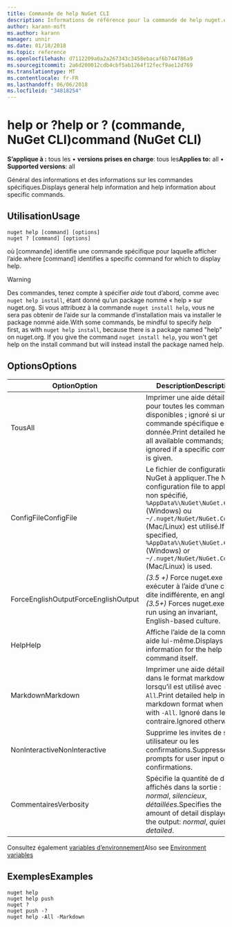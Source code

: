 ```yaml
---
title: Commande de help NuGet CLI
description: Informations de référence pour la commande de help nuget.exe
author: karann-msft
ms.author: karann
manager: unnir
ms.date: 01/18/2018
ms.topic: reference
ms.openlocfilehash: d7112209a0a2a267343c3458ebacaf6b744786a9
ms.sourcegitcommit: 2a6d200012cdb4cbf5ab1264f12fecf9ae12d769
ms.translationtype: MT
ms.contentlocale: fr-FR
ms.lasthandoff: 06/06/2018
ms.locfileid: "34818254"
---
```

# <a name="help-or--command-nuget-cli"></a><span data-ttu-id="575c6-103">help or ?</span><span class="sxs-lookup"><span data-stu-id="575c6-103">help or ?</span></span> <span data-ttu-id="575c6-104">(commande, NuGet CLI)</span><span class="sxs-lookup"><span data-stu-id="575c6-104">command (NuGet CLI)</span></span>

<span data-ttu-id="575c6-105">**S’applique à :** tous les &bullet; **versions prises en charge**: tous les</span><span class="sxs-lookup"><span data-stu-id="575c6-105">**Applies to:** all &bullet; **Supported versions**: all</span></span>

<span data-ttu-id="575c6-106">Général des informations et des informations sur les commandes spécifiques.</span><span class="sxs-lookup"><span data-stu-id="575c6-106">Displays general help information and help information about specific commands.</span></span>

## <a name="usage"></a><span data-ttu-id="575c6-107">Utilisation</span><span class="sxs-lookup"><span data-stu-id="575c6-107">Usage</span></span>

```cli
nuget help [command] [options]
nuget ? [command] [options]
```

<span data-ttu-id="575c6-108">où [commande] identifie une commande spécifique pour laquelle afficher l’aide.</span><span class="sxs-lookup"><span data-stu-id="575c6-108">where [command] identifies a specific command for which to display help.</span></span>

> [!Warning]
> <span data-ttu-id="575c6-109">Des commandes, tenez compte à spécifier *aide* tout d’abord, comme avec `nuget help install`, étant donné qu’un package nommé « help » sur nuget.org. Si vous attribuez à la commande `nuget install help`, vous ne sera pas obtenir de l’aide sur la commande d’installation mais va installer le package nommé aide.</span><span class="sxs-lookup"><span data-stu-id="575c6-109">With some commands, be mindful to specify *help* first, as with `nuget help install`, because there is a package named "help" on nuget.org. If you give the command `nuget install help`, you won't get help on the install command but will instead install the package named help.</span></span>

## <a name="options"></a><span data-ttu-id="575c6-110">Options</span><span class="sxs-lookup"><span data-stu-id="575c6-110">Options</span></span>

| <span data-ttu-id="575c6-111">Option</span><span class="sxs-lookup"><span data-stu-id="575c6-111">Option</span></span> | <span data-ttu-id="575c6-112">Description</span><span class="sxs-lookup"><span data-stu-id="575c6-112">Description</span></span> |
| --- | --- |
| <span data-ttu-id="575c6-113">Tous</span><span class="sxs-lookup"><span data-stu-id="575c6-113">All</span></span> | <span data-ttu-id="575c6-114">Imprimer une aide détaillée pour toutes les commandes disponibles ; ignoré si une commande spécifique est donnée.</span><span class="sxs-lookup"><span data-stu-id="575c6-114">Print detailed help for all available commands; ignored if a specific command is given.</span></span> |
| <span data-ttu-id="575c6-115">ConfigFile</span><span class="sxs-lookup"><span data-stu-id="575c6-115">ConfigFile</span></span> | <span data-ttu-id="575c6-116">Le fichier de configuration NuGet à appliquer.</span><span class="sxs-lookup"><span data-stu-id="575c6-116">The NuGet configuration file to apply.</span></span> <span data-ttu-id="575c6-117">Si non spécifié, `%AppData%\NuGet\NuGet.Config` (Windows) ou `~/.nuget/NuGet/NuGet.Config` (Mac/Linux) est utilisé.</span><span class="sxs-lookup"><span data-stu-id="575c6-117">If not specified, `%AppData%\NuGet\NuGet.Config` (Windows) or `~/.nuget/NuGet/NuGet.Config` (Mac/Linux) is used.</span></span>|
| <span data-ttu-id="575c6-118">ForceEnglishOutput</span><span class="sxs-lookup"><span data-stu-id="575c6-118">ForceEnglishOutput</span></span> | <span data-ttu-id="575c6-119">*(3.5 +)*  Force nuget.exe pour exécuter à l’aide d’une culture dite indifférente, en anglais.</span><span class="sxs-lookup"><span data-stu-id="575c6-119">*(3.5+)* Forces nuget.exe to run using an invariant, English-based culture.</span></span> |
| <span data-ttu-id="575c6-120">Help</span><span class="sxs-lookup"><span data-stu-id="575c6-120">Help</span></span> | <span data-ttu-id="575c6-121">Affiche l’aide de la commande aide lui-même.</span><span class="sxs-lookup"><span data-stu-id="575c6-121">Displays help information for the help command itself.</span></span> |
| <span data-ttu-id="575c6-122">Markdown</span><span class="sxs-lookup"><span data-stu-id="575c6-122">Markdown</span></span> | <span data-ttu-id="575c6-123">Imprimer une aide détaillée dans le format markdown lorsqu’il est utilisé avec `-All`.</span><span class="sxs-lookup"><span data-stu-id="575c6-123">Print detailed help in markdown format when used with `-All`.</span></span> <span data-ttu-id="575c6-124">Ignoré dans le cas contraire.</span><span class="sxs-lookup"><span data-stu-id="575c6-124">Ignored otherwise.</span></span> |
| <span data-ttu-id="575c6-125">NonInteractive</span><span class="sxs-lookup"><span data-stu-id="575c6-125">NonInteractive</span></span> | <span data-ttu-id="575c6-126">Supprime les invites de saisie utilisateur ou les confirmations.</span><span class="sxs-lookup"><span data-stu-id="575c6-126">Suppresses prompts for user input or confirmations.</span></span> |
| <span data-ttu-id="575c6-127">Commentaires</span><span class="sxs-lookup"><span data-stu-id="575c6-127">Verbosity</span></span> | <span data-ttu-id="575c6-128">Spécifie la quantité de détails affichés dans la sortie : *normal*, *silencieux*, *détaillées*.</span><span class="sxs-lookup"><span data-stu-id="575c6-128">Specifies the amount of detail displayed in the output: *normal*, *quiet*, *detailed*.</span></span> |

<span data-ttu-id="575c6-129">Consultez également [variables d’environnement](cli-ref-environment-variables.md)</span><span class="sxs-lookup"><span data-stu-id="575c6-129">Also see [Environment variables](cli-ref-environment-variables.md)</span></span>

## <a name="examples"></a><span data-ttu-id="575c6-130">Exemples</span><span class="sxs-lookup"><span data-stu-id="575c6-130">Examples</span></span>

```cli
nuget help
nuget help push
nuget ?
nuget push -?
nuget help -All -Markdown
```

